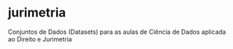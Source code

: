 # jurimetria
Conjuntos de Dados (Datasets) para as aulas de Ciência de Dados aplicada ao Direito e Jurimetria
